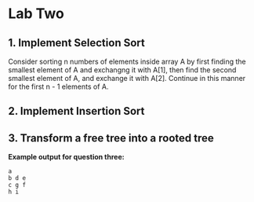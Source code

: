 # Lab Two

## 1. Implement Selection Sort

Consider sorting n numbers of elements inside array A by first finding the smallest element of A and exchangng it with A[1], then find the second smallest element of A, and exchange it with A[2]. Continue in this manner for the first n - 1 elements of A.

## 2. Implement Insertion Sort

## 3. Transform a free tree into a rooted tree
**Example output for question three:**

    a
    b d e
    c g f
    h i